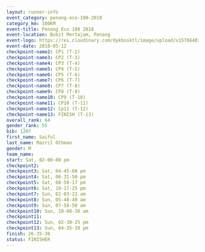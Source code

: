 ```yaml
--- 
layout: runner-info 
event_category: penang-eco-100-2018 
category_km: 100KM 
event-title: Penang Eco 100 2018 
event-location: Bukit Mertajam, Penang 
event-logo: https://res.cloudinary.com/dykbosktl/image/upload/v1576648106/Logo/Logo_lovxhg.jpg 
event-date: 2018-05-12 
checkpoint-name2: CP1 (T-2) 
checkpoint-name3: CP2 (T-3) 
checkpoint-name4: CP3 (T-4) 
checkpoint-name5: CP4 (T-5) 
checkpoint-name6: CP5 (T-6) 
checkpoint-name7: CP6 (T-7) 
checkpoint-name8: CP7 (T-8) 
checkpoint-name9: CP8 (T-9) 
checkpoint-name10: CP9 (T-10) 
checkpoint-name11: CP10 (T-11) 
checkpoint-name12: Cp11 (T-12) 
checkpoint-name13: FINISH (T-13) 
overall_rank: 64
gender_rank: 55
bib: 1207
first_name: Saiful
last_name: Mazril Othman
gender: M
team_name: 
start: Sat, 02-00-00 pm
checkpoint2: 
checkpoint3: Sat, 04-45-08 pm
checkpoint4: Sat, 06-31-50 pm
checkpoint5: Sat, 08-50-17 pm
checkpoint6: Sat, 10-17-25 pm
checkpoint7: Sun, 02-03-23 am
checkpoint8: Sun, 05-48-49 am
checkpoint9: Sun, 07-58-50 am
checkpoint10: Sun, 10-08-38 am
checkpoint11: 
checkpoint12: Sun, 02-30-25 pm
checkpoint13: Sun, 04-35-38 pm
finish: 26-35-38
status: FINISHER
--- 
```

